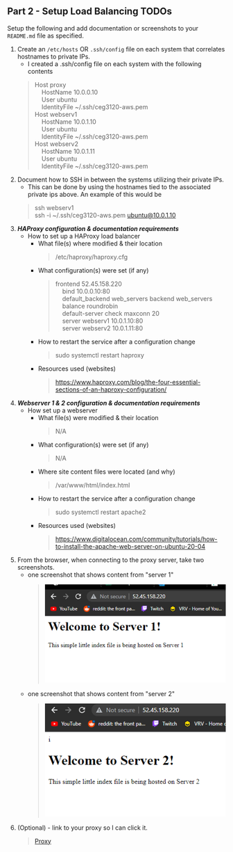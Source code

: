 ## Part 2 - Setup Load Balancing TODOs

Setup the following and add documentation or screenshots to your `README.md` file as specified.

1. Create an `/etc/hosts` OR `.ssh/config` file on each system that correlates hostnames to private IPs.
   - I created a .ssh/config file on each system with the following contents
    >Host proxy  
    >&nbsp;&nbsp;&nbsp;&nbsp;HostName 10.0.0.10  
    >&nbsp;&nbsp;&nbsp;&nbsp;User ubuntu  
    >&nbsp;&nbsp;&nbsp;&nbsp;IdentityFile ~/.ssh/ceg3120-aws.pem  
    >Host webserv1  
    >&nbsp;&nbsp;&nbsp;&nbsp;HostName 10.0.1.10  
    >&nbsp;&nbsp;&nbsp;&nbsp;User ubuntu  
    >&nbsp;&nbsp;&nbsp;&nbsp;IdentityFile ~/.ssh/ceg3120-aws.pem  
    >Host webserv2  
    >&nbsp;&nbsp;&nbsp;&nbsp;HostName 10.0.1.11  
    >&nbsp;&nbsp;&nbsp;&nbsp;User ubuntu  
    >&nbsp;&nbsp;&nbsp;&nbsp;IdentityFile ~/.ssh/ceg3120-aws.pem  
2. Document how to SSH in between the systems utilizing their private IPs.
    - This can be done by using the hostnames tied to the associated private ips above. An example of this would be  
    >ssh webserv1  
    >ssh -i ~/.ssh/ceg3120-aws.pem ubuntu@10.0.1.10
3. **_HAProxy configuration & documentation requirements_**
   - How to set up a HAProxy load balancer
     - What file(s) where modified & their location  
        >/etc/haproxy/haproxy.cfg
     - What configuration(s) were set (if any)  
        >frontend 52.45.158.220  
        >&nbsp;&nbsp;&nbsp;&nbsp;bind 10.0.0.10:80  
        >&nbsp;&nbsp;&nbsp;&nbsp;default_backend web_servers
        >backend web_servers  
        >&nbsp;&nbsp;&nbsp;&nbsp;balance roundrobin  
        >&nbsp;&nbsp;&nbsp;&nbsp;default-server check maxconn 20  
        >&nbsp;&nbsp;&nbsp;&nbsp;server webserv1 10.0.1.10:80  
        >&nbsp;&nbsp;&nbsp;&nbsp;server webserv2 10.0.1.11:80  
     - How to restart the service after a configuration change  
        >sudo systemctl restart haproxy
     - Resources used (websites)  
        >https://www.haproxy.com/blog/the-four-essential-sections-of-an-haproxy-configuration/
4. **_Webserver 1 & 2 configuration & documentation requirements_**
   - How set up a webserver
     - What file(s) were modified & their location  
        >N/A
     - What configuration(s) were set (if any)  
        >N/A
     - Where site content files were located (and why)  
        >/var/www/html/index.html
     - How to restart the service after a configuration change  
        >sudo systemctl restart apache2
     - Resources used (websites)  
        >https://www.digitalocean.com/community/tutorials/how-to-install-the-apache-web-server-on-ubuntu-20-04
5. From the browser, when connecting to the proxy server, take two screenshots.
   - one screenshot that shows content from "server 1"  
        >![Wevserver 1 Content](Images/webserv1.PNG)
   - one screenshot that shows content from "server 2"  
        >![Wevserver 2 Content](Images/webserv2.PNG)
6. (Optional) - link to your proxy so I can click it.  
    >[Proxy](http://52.45.158.220/)